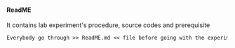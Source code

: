 #### ReadME
It contains lab experiment's procedure, source codes and prerequisite

```txt
Everybody go through >> ReadME.md << file before going with the experiment
